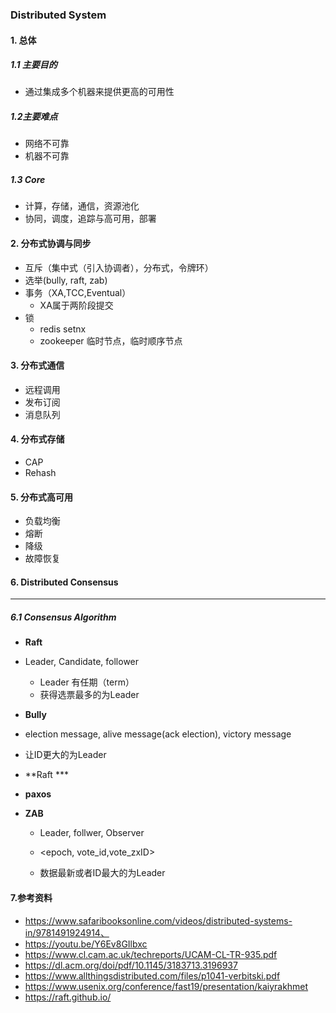 ### Distributed System

#### 1. 总体

##### 1.1 主要目的

- 通过集成多个机器来提供更高的可用性

##### 1.2主要难点

- 网络不可靠
- 机器不可靠

##### 1.3 Core  

- 计算，存储，通信，资源池化
- 协同，调度，追踪与高可用，部署



#### 2. 分布式协调与同步

- 互斥（集中式（引入协调者），分布式，令牌环）
- 选举(bully, raft, zab)
- 事务（XA,TCC,Eventual）
  - XA属于两阶段提交
- 锁
  - redis setnx
  - zookeeper  临时节点，临时顺序节点



#### 3. 分布式通信

- 远程调用
- 发布订阅
- 消息队列



#### 4. 分布式存储

- CAP
- Rehash



#### 5. 分布式高可用

- 负载均衡
- 熔断
- 降级
- 故障恢复



#### 6. Distributed Consensus 

------

##### 6.1 Consensus Algorithm

- **Raft**
- Leader, Candidate, follower
  - Leader 有任期（term）
  - 获得选票最多的为Leader
  
- **Bully**
- election message, alive message(ack election), victory message
  
- 让ID更大的为Leader
  
- **Raft ***

- **paxos**

- **ZAB**

  - Leader, follwer, Observer

  - <epoch, vote_id,vote_zxID>
  - 数据最新或者ID最大的为Leader


#### 7.参考资料

- https://www.safaribooksonline.com/videos/distributed-systems-in/9781491924914、
- https://youtu.be/Y6Ev8GIlbxc
- https://www.cl.cam.ac.uk/techreports/UCAM-CL-TR-935.pdf
- https://dl.acm.org/doi/pdf/10.1145/3183713.3196937
- https://www.allthingsdistributed.com/files/p1041-verbitski.pdf
- https://www.usenix.org/conference/fast19/presentation/kaiyrakhmet
- https://raft.github.io/ 
